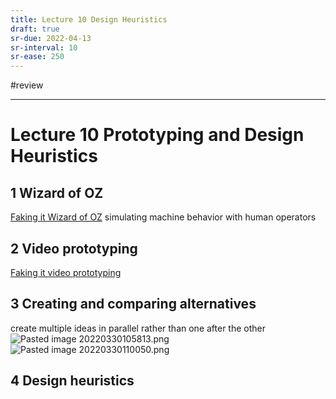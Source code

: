 ```yaml
---
title: Lecture 10 Design Heuristics
draft: true
sr-due: 2022-04-13
sr-interval: 10
sr-ease: 250
---
```

#review 

---
# Lecture 10 Prototyping and Design Heuristics

## 1 Wizard of OZ
[Faking it Wizard of OZ](out/notes/faking-it-wizard-of-oz.md)
simulating machine behavior with human operators

## 2 Video prototyping
[Faking it video prototyping](out/notes/faking-it-video-prototyping.md)

## 3 Creating and comparing alternatives
create multiple ideas in parallel rather than one after the other 
![Pasted image 20220330105813.png](None)
![Pasted image 20220330110050.png](None)

## 4 Design heuristics
